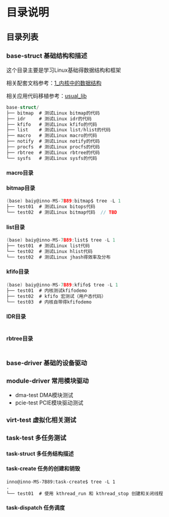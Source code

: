 # 目录说明





## 目录列表

### base-struct 基础结构和描述

这个目录主要是学习Linux基础得数据结构和框架

相关配套文档参考：[1_内核中的数据结构](https://github.com/vici-by/Linux-kernel-test/tree/main/doc-learn/LINUX/1_%E5%86%85%E6%A0%B8%E4%B8%AD%E7%9A%84%E6%95%B0%E6%8D%AE%E7%BB%93%E6%9E%84)

相关应用代码移植参考：[usual_lib](https://github.com/vici-by/Linux-kernel-test/tree/main/app-test/usual_lib)

```c
base-struct/
├── bitmap	# 测试Linux bitmap的代码
├── idr		# 测试Linux idr的代码
├── kfifo	# 测试Linux kfifo的代码
├── list	# 测试Linux list/hlist的代码
├── macro	# 测试Linux macro的代码
├── notify	# 测试Linux notify的代码
├── procfs	# 测试Linux procfs的代码
├── rbtree	# 测试Linux rbtree的代码
└── sysfs	# 测试Linux sysfs的代码
```



#### macro目录



#### bitmap目录

```c
(base) baiy@inno-MS-7B89:bitmap$ tree -L 1 
├── test01	# 测试Linux bitops代码
└── test02	# 测试Linux bitmap代码  // TBD
```



#### list目录

```c
(base) baiy@inno-MS-7B89:list$ tree -L 1
├── test01	# 测试Linux list代码
└── test02	# 测试Linux hlist代码
└── test02	# 测试Linux jhash得效率及分布
```



#### kfifo目录

```c
(base) baiy@inno-MS-7B89:kfifo$ tree -L 1 
├── test01	# 内核测试kfifodemo
├── test02	# kfifo 宏测试（用户态代码）
└── test03	# 内核自带得kfifodemo
```





#### IDR目录

```

```



#### rbtree目录

```

```









### base-driver 基础的设备驱动



### module-driver 常用模块驱动

- dma-test DMA模块测试
- pcie-test PCIE模块驱动测试





### virt-test 虚拟化相关测试





### task-test 多任务测试

#### task-struct 多任务结构描述



#### task-create 任务的创建和销毁

```
inno@inno-MS-7B89:task-create$ tree -L 1
.
└── test01	# 使用 kthread_run 和 kthread_stop 创建和关闭线程
```



#### task-dispatch 任务调度





